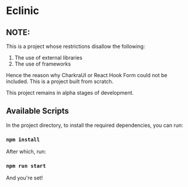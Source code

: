 # Eclinic


## NOTE:
This is a project whose restrictions disallow the following:
1) The use of external libraries
2) The use of frameworks

Hence the reason why CharkraUI or React Hook Form could not be included. This is a project built from scratch. 

This project remains in alpha stages of development. 

## Available Scripts

In the project directory, to install the required dependencies, you can run:

### `npm install`

After which, run:

### `npm run start`

And you're set!
